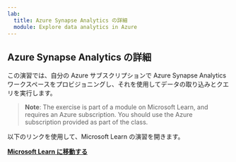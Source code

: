 ```yaml
---
lab:
  title: Azure Synapse Analytics の詳細
  module: Explore data analytics in Azure
---
```


## <a name="explore-azure-synapse-analytics"></a>Azure Synapse Analytics の詳細

この演習では、自分の Azure サブスクリプションで Azure Synapse Analytics ワークスペースをプロビジョニングし、それを使用してデータの取り込みとクエリを実行します。

> <bpt id="p1">**</bpt>Note<ept id="p1">**</ept>: The exercise is part of a module on Microsoft Learn, and requires an Azure subscription. You should use the Azure subscription provided as part of the class.

以下のリンクを使用して、Microsoft Learn の演習を開きます。

**[Microsoft Learn に移動する](https://docs.microsoft.com/learn/modules/examine-components-of-modern-data-warehouse/5-exercise-azure-synapse#provision-an-azure-synapse-analytics-workspace)**
